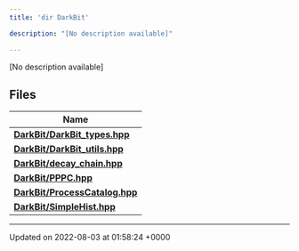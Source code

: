 ```yaml
---
title: 'dir DarkBit'

description: "[No description available]"

---
```







[No description available]

## Files

| Name           |
| -------------- |
| **[DarkBit/DarkBit_types.hpp](/documentation/code/main/files/darkbit__types_8hpp/#file-darkbit-types.hpp)**  |
| **[DarkBit/DarkBit_utils.hpp](/documentation/code/main/files/darkbit__utils_8hpp/#file-darkbit-utils.hpp)**  |
| **[DarkBit/decay_chain.hpp](/documentation/code/main/files/decay__chain_8hpp/#file-decay-chain.hpp)**  |
| **[DarkBit/PPPC.hpp](/documentation/code/main/files/pppc_8hpp/#file-pppc.hpp)**  |
| **[DarkBit/ProcessCatalog.hpp](/documentation/code/main/files/processcatalog_8hpp/#file-processcatalog.hpp)**  |
| **[DarkBit/SimpleHist.hpp](/documentation/code/main/files/simplehist_8hpp/#file-simplehist.hpp)**  |






-------------------------------

Updated on 2022-08-03 at 01:58:24 +0000
